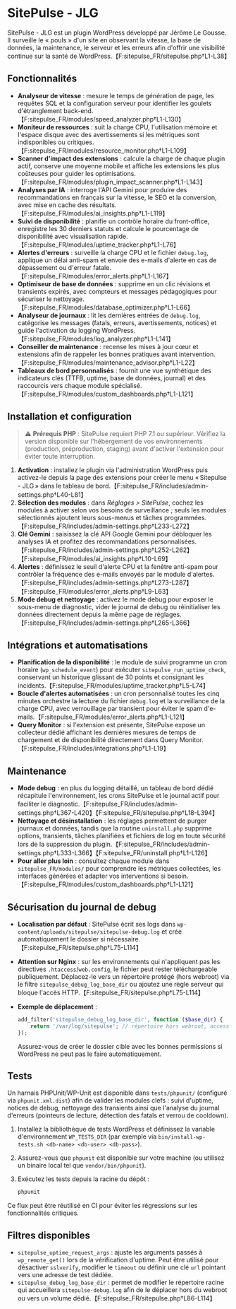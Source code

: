 # SitePulse - JLG

SitePulse - JLG est un plugin WordPress développé par Jérôme Le Gousse. Il surveille le « pouls » d'un site en observant la vitesse, la base de données, la maintenance, le serveur et les erreurs afin d'offrir une visibilité continue sur la santé de WordPress.【F:sitepulse_FR/sitepulse.php†L1-L38】

## Fonctionnalités
- **Analyseur de vitesse** : mesure le temps de génération de page, les requêtes SQL et la configuration serveur pour identifier les goulets d'étranglement back-end.【F:sitepulse_FR/modules/speed_analyzer.php†L1-L130】
- **Moniteur de ressources** : suit la charge CPU, l'utilisation mémoire et l'espace disque avec des avertissements si les métriques sont indisponibles ou critiques.【F:sitepulse_FR/modules/resource_monitor.php†L1-L109】
- **Scanner d'impact des extensions** : calcule la charge de chaque plugin actif, conserve une moyenne mobile et affiche les extensions les plus coûteuses pour guider les optimisations.【F:sitepulse_FR/modules/plugin_impact_scanner.php†L1-L143】
- **Analyses par IA** : interroge l'API Gemini pour produire des recommandations en français sur la vitesse, le SEO et la conversion, avec mise en cache des résultats.【F:sitepulse_FR/modules/ai_insights.php†L1-L119】
- **Suivi de disponibilité** : planifie un contrôle horaire du front-office, enregistre les 30 derniers statuts et calcule le pourcentage de disponibilité avec visualisation rapide.【F:sitepulse_FR/modules/uptime_tracker.php†L1-L76】
- **Alertes d'erreurs** : surveille la charge CPU et le fichier `debug.log`, applique un délai anti-spam et envoie des e-mails d'alerte en cas de dépassement ou d'erreur fatale.【F:sitepulse_FR/modules/error_alerts.php†L1-L167】
- **Optimiseur de base de données** : supprime en un clic révisions et transients expirés, avec compteurs et messages pédagogiques pour sécuriser le nettoyage.【F:sitepulse_FR/modules/database_optimizer.php†L1-L66】
- **Analyseur de journaux** : lit les dernières entrées de `debug.log`, catégorise les messages (fatals, erreurs, avertissements, notices) et guide l'activation du logging WordPress.【F:sitepulse_FR/modules/log_analyzer.php†L1-L141】
- **Conseiller de maintenance** : recense les mises à jour cœur et extensions afin de rappeler les bonnes pratiques avant intervention.【F:sitepulse_FR/modules/maintenance_advisor.php†L1-L22】
- **Tableaux de bord personnalisés** : fournit une vue synthétique des indicateurs clés (TTFB, uptime, base de données, journal) et des raccourcis vers chaque module spécialisé.【F:sitepulse_FR/modules/custom_dashboards.php†L1-L121】

## Installation et configuration
> ⚠️ **Prérequis PHP** : SitePulse requiert PHP 7.1 ou supérieur. Vérifiez la version disponible sur l'hébergement de vos environnements (production, préproduction, staging) avant d'activer l'extension pour éviter toute interruption.
1. **Activation** : installez le plugin via l'administration WordPress puis activez-le depuis la page des extensions pour créer le menu « Sitepulse - JLG » dans le tableau de bord.【F:sitepulse_FR/includes/admin-settings.php†L40-L81】
2. **Sélection des modules** : dans *Réglages > SitePulse*, cochez les modules à activer selon vos besoins de surveillance ; seuls les modules sélectionnés ajoutent leurs sous-menus et tâches programmées.【F:sitepulse_FR/includes/admin-settings.php†L233-L272】
3. **Clé Gemini** : saisissez la clé API Google Gemini pour débloquer les analyses IA et profitez des recommandations personnalisées.【F:sitepulse_FR/includes/admin-settings.php†L252-L262】【F:sitepulse_FR/modules/ai_insights.php†L10-L69】
4. **Alertes** : définissez le seuil d'alerte CPU et la fenêtre anti-spam pour contrôler la fréquence des e-mails envoyés par le module d'alertes.【F:sitepulse_FR/includes/admin-settings.php†L273-L287】【F:sitepulse_FR/modules/error_alerts.php†L9-L63】
5. **Mode debug et nettoyage** : activez le mode debug pour exposer le sous-menu de diagnostic, vider le journal de debug ou réinitialiser les données directement depuis la même page de réglages.【F:sitepulse_FR/includes/admin-settings.php†L265-L366】

## Intégrations et automatisations
- **Planification de la disponibilité** : le module de suivi programme un cron horaire (`wp_schedule_event`) pour exécuter `sitepulse_run_uptime_check`, conservant un historique glissant de 30 points et consignant les incidents.【F:sitepulse_FR/modules/uptime_tracker.php†L5-L74】
- **Boucle d'alertes automatisées** : un cron personnalisé toutes les cinq minutes orchestre la lecture du fichier `debug.log` et la surveillance de la charge CPU, avec verrouillage par transient pour éviter le spam d'e-mails.【F:sitepulse_FR/modules/error_alerts.php†L1-L121】
- **Query Monitor** : si l'extension est présente, SitePulse expose un collecteur dédié affichant les dernières mesures de temps de chargement et de disponibilité directement dans Query Monitor.【F:sitepulse_FR/includes/integrations.php†L1-L19】

## Maintenance
- **Mode debug** : en plus du logging détaillé, un tableau de bord dédié récapitule l'environnement, les crons SitePulse et le journal actif pour faciliter le diagnostic.【F:sitepulse_FR/includes/admin-settings.php†L367-L420】【F:sitepulse_FR/sitepulse.php†L18-L394】
- **Nettoyage et désinstallation** : les réglages permettent de purger journaux et données, tandis que la routine `uninstall.php` supprime options, transients, tâches planifiées et fichiers de log en toute sécurité lors de la suppression du plugin.【F:sitepulse_FR/includes/admin-settings.php†L333-L366】【F:sitepulse_FR/uninstall.php†L1-L126】
- **Pour aller plus loin** : consultez chaque module dans `sitepulse_FR/modules/` pour comprendre les métriques collectées, les interfaces générées et adapter vos interventions si besoin.【F:sitepulse_FR/modules/custom_dashboards.php†L1-L121】

## Sécurisation du journal de debug
- **Localisation par défaut** : SitePulse écrit ses logs dans `wp-content/uploads/sitepulse/sitepulse-debug.log` et crée automatiquement le dossier si nécessaire.【F:sitepulse_FR/sitepulse.php†L75-L114】
- **Attention sur Nginx** : sur les environnements qui n'appliquent pas les directives `.htaccess`/`web.config`, le fichier peut rester téléchargeable publiquement. Déplacez-le vers un répertoire protégé (hors webroot) via le filtre `sitepulse_debug_log_base_dir` ou ajoutez une règle serveur qui bloque l'accès HTTP.【F:sitepulse_FR/sitepulse.php†L75-L114】
- **Exemple de déplacement** :

  ```php
  add_filter('sitepulse_debug_log_base_dir', function ($base_dir) {
      return '/var/log/sitepulse'; // répertoire hors webroot, accessible en écriture
  });
  ```

  Assurez-vous de créer le dossier cible avec les bonnes permissions si WordPress ne peut pas le faire automatiquement.


## Tests
Un harnais PHPUnit/WP-Unit est disponible dans `tests/phpunit/` (configuré via `phpunit.xml.dist`) afin de valider les modules clefs : suivi d'uptime, notices de debug, nettoyage des transients ainsi que l'analyse du journal d'erreurs (pointeurs de lecture, détection des fatals et verrou de cooldown).

1. Installez la bibliothèque de tests WordPress et définissez la variable d'environnement `WP_TESTS_DIR` (par exemple via `bin/install-wp-tests.sh <db-name> <db-user> <db-pass>`).
2. Assurez-vous que `phpunit` est disponible sur votre machine (ou utilisez un binaire local tel que `vendor/bin/phpunit`).
3. Exécutez les tests depuis la racine du dépôt :

   ```bash
   phpunit
   ```

Ce flux peut être réutilisé en CI pour éviter les régressions sur les fonctionnalités critiques.

## Filtres disponibles
- `sitepulse_uptime_request_args` : ajuste les arguments passés à `wp_remote_get()` lors de la vérification d'uptime. Peut être utilisé pour désactiver `sslverify`, modifier le `timeout` ou définir une clé `url` pointant vers une adresse de test dédiée.
- `sitepulse_debug_log_base_dir` : permet de modifier le répertoire racine qui accueillera `sitepulse-debug.log` afin de le déplacer hors du webroot ou vers un volume dédié.【F:sitepulse_FR/sitepulse.php†L86-L114】
